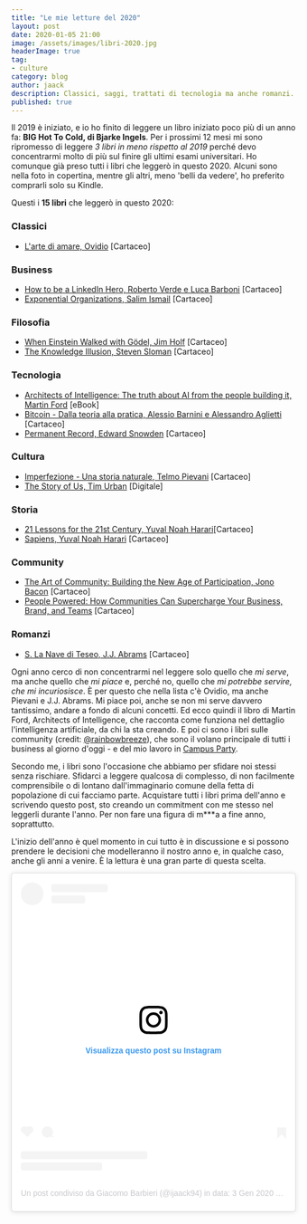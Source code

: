 ```yaml
---
title: "Le mie letture del 2020"
layout: post
date: 2020-01-05 21:00
image: /assets/images/libri-2020.jpg
headerImage: true
tag:
- culture
category: blog
author: jaack
description: Classici, saggi, trattati di tecnologia ma anche romanzi.
published: true
---
```


Il 2019 è iniziato, e io ho finito di leggere un libro iniziato poco più di un anno fa: **BIG Hot To Cold, di Bjarke Ingels**. Per i prossimi 12 mesi mi sono ripromesso di leggere *3 libri in meno rispetto al 2019* perché devo concentrarmi molto di più sul finire gli ultimi esami universitari. Ho comunque già preso tutti i libri che leggerò in questo 2020. Alcuni sono nella foto in copertina, mentre gli altri, meno 'belli da vedere', ho preferito comprarli solo su Kindle.

Questi i **15 libri** che leggerò in questo 2020:

### Classici

- [L'arte di amare, Ovidio](https://amzn.to/2MYIPhx) [Cartaceo]

### Business

- [How to be a LinkedIn Hero, Roberto Verde e Luca Barboni](https://amzn.to/35qX1GL) [Cartaceo]
- [Exponential Organizations, Salim Ismail](https://amzn.to/36rXJoo) [Cartaceo]

### Filosofia

- [When Einstein Walked with Gödel, Jim Holf](https://amzn.to/35m89o1) [Cartaceo]
- [The Knowledge Illusion, Steven Sloman](https://amzn.to/2twqjX0) [Cartaceo]

### Tecnologia

- [Architects of Intelligence: The truth about AI from the people building it, Martin Ford](https://amzn.to/36ngtFs) [eBook]
- [Bitcoin - Dalla teoria alla pratica, Alessio Barnini e Alessandro Aglietti](https://amzn.to/2ZSP77B) [Cartaceo]
- [Permanent Record, Edward Snowden](https://amzn.to/2ulIKOF) [Cartaceo]

### Cultura

- [Imperfezione - Una storia naturale, Telmo Pievani](https://amzn.to/2rWqQRD) [Cartaceo]
- [The Story of Us, Tim Urban](https://waitbutwhy.com/2019/08/story-intro.html) [Digitale]

### Storia

- [21 Lessons for the 21st Century, Yuval Noah Harari](https://amzn.to/36t4kyH)[Cartaceo]
- [Sapiens, Yuval Noah Harari](https://amzn.to/2QLUIJ2) [Cartaceo]

### Community

- [The Art of Community: Building the New Age of Participation, Jono Bacon](https://amzn.to/2tuytiE) [Cartaceo]
- [People Powered: How Communities Can Supercharge Your Business, Brand, and Teams](https://amzn.to/2ZR7DNX) [Cartaceo]

### Romanzi

- [S. La Nave di Teseo, J.J. Abrams](https://amzn.to/2QSueW2) [Cartaceo]

Ogni anno cerco di non concentrarmi nel leggere solo quello che *mi serve*, ma anche quello che *mi piace* e, perché no, quello che
*mi potrebbe servire, che mi incuriosisce*. È per questo che nella lista c'è Ovidio, ma anche Pievani e J.J. Abrams. Mi piace poi, anche se non mi serve davvero tantissimo, andare a fondo di alcuni concetti. Ed ecco quindi il libro di Martin Ford, Architects of Intelligence, che racconta come funziona nel dettaglio l'intelligenza artificiale, da chi la sta creando. E poi ci sono i libri sulle community (credit: [@rainbowbreeze](https://twitter.com/rainbowbreeze)), che sono il volano principale di tutti i business al giorno d'oggi - e del mio lavoro in [Campus Party](italia.campus-party.org).

Secondo me, i libri sono l'occasione che abbiamo per sfidare noi stessi senza rischiare. Sfidarci a leggere qualcosa di complesso, di non facilmente comprensibile o di lontano dall'immaginario comune della fetta di popolazione di cui facciamo parte. Acquistare tutti i libri prima dell'anno e scrivendo questo post, sto creando un commitment con me stesso nel leggerli durante l'anno. Per non fare una figura di m***a a fine anno, soprattutto.

L'inizio dell'anno è quel momento in cui tutto è in discussione e si possono prendere le decisioni che modelleranno il nostro anno e, in qualche caso, anche gli anni a venire. È la lettura è una gran parte di questa scelta.

<blockquote class="instagram-media" data-instgrm-permalink="https://www.instagram.com/p/B631SYZo26u/?utm_source=ig_embed&amp;utm_campaign=loading" data-instgrm-version="12" style=" background:#FFF; border:0; border-radius:3px; box-shadow:0 0 1px 0 rgba(0,0,0,0.5),0 1px 10px 0 rgba(0,0,0,0.15); margin: 1px; max-width:540px; min-width:326px; padding:0; width:99.375%; width:-webkit-calc(100% - 2px); width:calc(100% - 2px);"><div style="padding:16px;"> <a href="https://www.instagram.com/p/B631SYZo26u/?utm_source=ig_embed&amp;utm_campaign=loading" style=" background:#FFFFFF; line-height:0; padding:0 0; text-align:center; text-decoration:none; width:100%;" target="_blank"> <div style=" display: flex; flex-direction: row; align-items: center;"> <div style="background-color: #F4F4F4; border-radius: 50%; flex-grow: 0; height: 40px; margin-right: 14px; width: 40px;"></div> <div style="display: flex; flex-direction: column; flex-grow: 1; justify-content: center;"> <div style=" background-color: #F4F4F4; border-radius: 4px; flex-grow: 0; height: 14px; margin-bottom: 6px; width: 100px;"></div> <div style=" background-color: #F4F4F4; border-radius: 4px; flex-grow: 0; height: 14px; width: 60px;"></div></div></div><div style="padding: 19% 0;"></div> <div style="display:block; height:50px; margin:0 auto 12px; width:50px;"><svg width="50px" height="50px" viewBox="0 0 60 60" version="1.1" xmlns="https://www.w3.org/2000/svg" xmlns:xlink="https://www.w3.org/1999/xlink"><g stroke="none" stroke-width="1" fill="none" fill-rule="evenodd"><g transform="translate(-511.000000, -20.000000)" fill="#000000"><g><path d="M556.869,30.41 C554.814,30.41 553.148,32.076 553.148,34.131 C553.148,36.186 554.814,37.852 556.869,37.852 C558.924,37.852 560.59,36.186 560.59,34.131 C560.59,32.076 558.924,30.41 556.869,30.41 M541,60.657 C535.114,60.657 530.342,55.887 530.342,50 C530.342,44.114 535.114,39.342 541,39.342 C546.887,39.342 551.658,44.114 551.658,50 C551.658,55.887 546.887,60.657 541,60.657 M541,33.886 C532.1,33.886 524.886,41.1 524.886,50 C524.886,58.899 532.1,66.113 541,66.113 C549.9,66.113 557.115,58.899 557.115,50 C557.115,41.1 549.9,33.886 541,33.886 M565.378,62.101 C565.244,65.022 564.756,66.606 564.346,67.663 C563.803,69.06 563.154,70.057 562.106,71.106 C561.058,72.155 560.06,72.803 558.662,73.347 C557.607,73.757 556.021,74.244 553.102,74.378 C549.944,74.521 548.997,74.552 541,74.552 C533.003,74.552 532.056,74.521 528.898,74.378 C525.979,74.244 524.393,73.757 523.338,73.347 C521.94,72.803 520.942,72.155 519.894,71.106 C518.846,70.057 518.197,69.06 517.654,67.663 C517.244,66.606 516.755,65.022 516.623,62.101 C516.479,58.943 516.448,57.996 516.448,50 C516.448,42.003 516.479,41.056 516.623,37.899 C516.755,34.978 517.244,33.391 517.654,32.338 C518.197,30.938 518.846,29.942 519.894,28.894 C520.942,27.846 521.94,27.196 523.338,26.654 C524.393,26.244 525.979,25.756 528.898,25.623 C532.057,25.479 533.004,25.448 541,25.448 C548.997,25.448 549.943,25.479 553.102,25.623 C556.021,25.756 557.607,26.244 558.662,26.654 C560.06,27.196 561.058,27.846 562.106,28.894 C563.154,29.942 563.803,30.938 564.346,32.338 C564.756,33.391 565.244,34.978 565.378,37.899 C565.522,41.056 565.552,42.003 565.552,50 C565.552,57.996 565.522,58.943 565.378,62.101 M570.82,37.631 C570.674,34.438 570.167,32.258 569.425,30.349 C568.659,28.377 567.633,26.702 565.965,25.035 C564.297,23.368 562.623,22.342 560.652,21.575 C558.743,20.834 556.562,20.326 553.369,20.18 C550.169,20.033 549.148,20 541,20 C532.853,20 531.831,20.033 528.631,20.18 C525.438,20.326 523.257,20.834 521.349,21.575 C519.376,22.342 517.703,23.368 516.035,25.035 C514.368,26.702 513.342,28.377 512.574,30.349 C511.834,32.258 511.326,34.438 511.181,37.631 C511.035,40.831 511,41.851 511,50 C511,58.147 511.035,59.17 511.181,62.369 C511.326,65.562 511.834,67.743 512.574,69.651 C513.342,71.625 514.368,73.296 516.035,74.965 C517.703,76.634 519.376,77.658 521.349,78.425 C523.257,79.167 525.438,79.673 528.631,79.82 C531.831,79.965 532.853,80.001 541,80.001 C549.148,80.001 550.169,79.965 553.369,79.82 C556.562,79.673 558.743,79.167 560.652,78.425 C562.623,77.658 564.297,76.634 565.965,74.965 C567.633,73.296 568.659,71.625 569.425,69.651 C570.167,67.743 570.674,65.562 570.82,62.369 C570.966,59.17 571,58.147 571,50 C571,41.851 570.966,40.831 570.82,37.631"></path></g></g></g></svg></div><div style="padding-top: 8px;"> <div style=" color:#3897f0; font-family:Arial,sans-serif; font-size:14px; font-style:normal; font-weight:550; line-height:18px;"> Visualizza questo post su Instagram</div></div><div style="padding: 12.5% 0;"></div> <div style="display: flex; flex-direction: row; margin-bottom: 14px; align-items: center;"><div> <div style="background-color: #F4F4F4; border-radius: 50%; height: 12.5px; width: 12.5px; transform: translateX(0px) translateY(7px);"></div> <div style="background-color: #F4F4F4; height: 12.5px; transform: rotate(-45deg) translateX(3px) translateY(1px); width: 12.5px; flex-grow: 0; margin-right: 14px; margin-left: 2px;"></div> <div style="background-color: #F4F4F4; border-radius: 50%; height: 12.5px; width: 12.5px; transform: translateX(9px) translateY(-18px);"></div></div><div style="margin-left: 8px;"> <div style=" background-color: #F4F4F4; border-radius: 50%; flex-grow: 0; height: 20px; width: 20px;"></div> <div style=" width: 0; height: 0; border-top: 2px solid transparent; border-left: 6px solid #f4f4f4; border-bottom: 2px solid transparent; transform: translateX(16px) translateY(-4px) rotate(30deg)"></div></div><div style="margin-left: auto;"> <div style=" width: 0px; border-top: 8px solid #F4F4F4; border-right: 8px solid transparent; transform: translateY(16px);"></div> <div style=" background-color: #F4F4F4; flex-grow: 0; height: 12px; width: 16px; transform: translateY(-4px);"></div> <div style=" width: 0; height: 0; border-top: 8px solid #F4F4F4; border-left: 8px solid transparent; transform: translateY(-4px) translateX(8px);"></div></div></div> <div style="display: flex; flex-direction: column; flex-grow: 1; justify-content: center; margin-bottom: 24px;"> <div style=" background-color: #F4F4F4; border-radius: 4px; flex-grow: 0; height: 14px; margin-bottom: 6px; width: 224px;"></div> <div style=" background-color: #F4F4F4; border-radius: 4px; flex-grow: 0; height: 14px; width: 144px;"></div></div></a><p style=" color:#c9c8cd; font-family:Arial,sans-serif; font-size:14px; line-height:17px; margin-bottom:0; margin-top:8px; overflow:hidden; padding:8px 0 7px; text-align:center; text-overflow:ellipsis; white-space:nowrap;"><a href="https://www.instagram.com/p/B631SYZo26u/?utm_source=ig_embed&amp;utm_campaign=loading" style=" color:#c9c8cd; font-family:Arial,sans-serif; font-size:14px; font-style:normal; font-weight:normal; line-height:17px; text-decoration:none;" target="_blank">Un post condiviso da Giacomo Barbieri (@ijaack94)</a> in data: <time style=" font-family:Arial,sans-serif; font-size:14px; line-height:17px;" datetime="2020-01-03T21:20:58+00:00">3 Gen 2020 alle ore 1:20 PST</time></p></div></blockquote> <script async src="//www.instagram.com/embed.js"></script>
